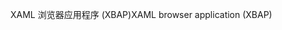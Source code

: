 <span data-ttu-id="52fd0-101">XAML 浏览器应用程序 (XBAP)</span><span class="sxs-lookup"><span data-stu-id="52fd0-101">XAML browser application (XBAP)</span></span>